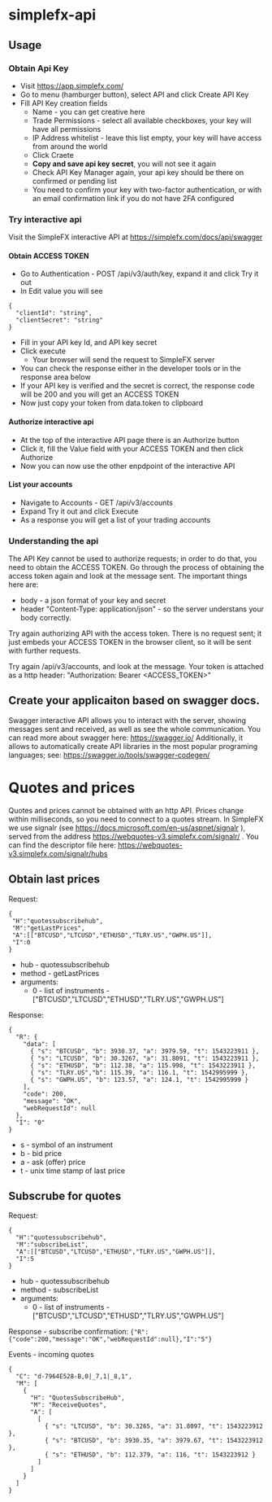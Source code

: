# simplefx-api
## Usage

### Obtain Api Key
* Visit https://app.simplefx.com/
* Go to menu (hamburger button), select API and click Create API Key
* Fill API Key creation fields
  * Name - you can get creative here
  * Trade Permissions - select all available checkboxes, your key will have all permissions
  * IP Address whitelist - leave this list empty, your key will have access from around the world
  * Click Craete
  * **Copy and save api key secret**, you will not see it again
  * Check API Key Manager again, your api key should be there on confirmed or pending list
  * You need to confirm your key with two-factor authentication, or with an email confirmation link if you do not have 2FA configured

### Try interactive api
Visit the SimpleFX interactive API at https://simplefx.com/docs/api/swagger

#### Obtain ACCESS TOKEN
* Go to Authentication - POST /api/v3/auth/key, expand it and click Try it out
* In Edit value you will see 
```
{
  "clientId": "string",
  "clientSecret": "string"
}
```
* Fill in your API key Id, and API key secret
* Click execute
  * Your browser will send the request to SimpleFX server
* You can check the response either in the developer tools or in the response area below
* If your API key is verified and the secret is correct, the response code will be 200 and you will get an ACCESS TOKEN
* Now just copy your token from data.token to clipboard

#### Authorize interactive api
* At the top of the interactive API page there is an Authorize button
* Click it, fill the Value field with your ACCESS TOKEN and then click Authorize
* Now you can now use the other enpdpoint of the interactive API

#### List your accounts
* Navigate to Accounts - GET /api/v3/accounts
* Expand Try it out and click Execute
* As a response you will get a list of your trading accounts

### Understanding the api

The API Key cannot be used to authorize requests; in order to do that, you need to obtain the ACCESS TOKEN. Go through the process of obtaining the access token again and look at the message sent. The important things here are:
* body - a json format of your key and secret
* header "Content-Type: application/json" - so the server understans your body correctly.

Try again authorizing API with the access token. There is no request sent; it just embeds your ACCESS TOKEN in the browser client, so it will be sent with further requests.

Try again /api/v3/accounts, and look at the message. Your token is attached as a http header: "Authorization: Bearer <ACCESS_TOKEN>"

## Create your applicaiton based on swagger docs.

Swagger interactive API allows you to interact with the server, showing messages sent and received, as well as see the whole communication. You can read more about swagger here: https://swagger.io/
Additionally, it allows to automatically create API libraries in the most popular programing languages; see: https://swagger.io/tools/swagger-codegen/

# Quotes and prices

Quotes and prices cannot be obtained with an http API. Prices change within milliseconds, so you need to connect to a quotes stream. In SimpleFX we use signalr (see https://docs.microsoft.com/en-us/aspnet/signalr ), served from the address  https://webquotes-v3.simplefx.com/signalr/ . You can find the descriptor file here: https://webquotes-v3.simplefx.com/signalr/hubs

## Obtain last prices

Request:
```
{
 "H":"quotessubscribehub",
 "M":"getLastPrices",
 "A":[["BTCUSD","LTCUSD","ETHUSD","TLRY.US","GWPH.US"]],
 "I":0
}
```
* hub - quotessubscribehub
* method - getLastPrices
* arguments:
  * 0 - list of instruments - ["BTCUSD","LTCUSD","ETHUSD","TLRY.US","GWPH.US"]

Response:
```
{
  "R": {
    "data": [
      { "s": "BTCUSD", "b": 3930.37, "a": 3979.59, "t": 1543223911 },
      { "s": "LTCUSD", "b": 30.3267, "a": 31.8091, "t": 1543223911 },
      { "s": "ETHUSD", "b": 112.38, "a": 115.998, "t": 1543223911 },
      { "s": "TLRY.US","b": 115.39, "a": 116.1, "t": 1542995999 },
      { "s": "GWPH.US", "b": 123.57, "a": 124.1, "t": 1542995999 }
    ],
    "code": 200,
    "message": "OK",
    "webRequestId": null
  },
  "I": "0"
}
```
* s - symbol of an instrument
* b - bid price
* a - ask (offer) price
* t - unix time stamp of last price

## Subscrube for quotes

Request:
```
{
  "H":"quotessubscribehub",
  "M":"subscribeList",
  "A":[["BTCUSD","LTCUSD","ETHUSD","TLRY.US","GWPH.US"]],
  "I":5
}
```
* hub - quotessubscribehub
* method - subscribeList
* arguments:
  * 0 - list of instruments - ["BTCUSD","LTCUSD","ETHUSD","TLRY.US","GWPH.US"]

Response - subscribe confirmation:
`{"R":{"code":200,"message":"OK","webRequestId":null},"I":"5"}`

Events - incoming quotes
```
{
  "C": "d-7964E528-B,0|_7,1|_8,1",
  "M": [
    {
      "H": "QuotesSubscribeHub",
      "M": "ReceiveQuotes",
      "A": [
        [
          { "s": "LTCUSD", "b": 30.3265, "a": 31.8097, "t": 1543223912 },
          { "s": "BTCUSD", "b": 3930.35, "a": 3979.67, "t": 1543223912 },
          { "s": "ETHUSD", "b": 112.379, "a": 116, "t": 1543223912 }
        ]
      ]
    }
  ]
}
```
